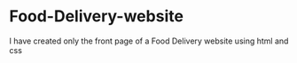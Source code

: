 # Food-Delivery-website
I have created only the front page of a Food Delivery website using html and css
